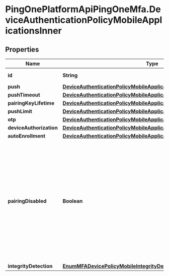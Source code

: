 # PingOnePlatformApiPingOneMfa.DeviceAuthenticationPolicyMobileApplicationsInner

## Properties

Name | Type | Description | Notes
------------ | ------------- | ------------- | -------------
**id** | **String** | The application&#39;s ID. | 
**push** | [**DeviceAuthenticationPolicyMobileApplicationsInnerPush**](DeviceAuthenticationPolicyMobileApplicationsInnerPush.md) |  | [optional] 
**pushTimeout** | [**DeviceAuthenticationPolicyMobileApplicationsInnerPushTimeout**](DeviceAuthenticationPolicyMobileApplicationsInnerPushTimeout.md) |  | [optional] 
**pairingKeyLifetime** | [**DeviceAuthenticationPolicyMobileApplicationsInnerPairingKeyLifetime**](DeviceAuthenticationPolicyMobileApplicationsInnerPairingKeyLifetime.md) |  | [optional] 
**pushLimit** | [**DeviceAuthenticationPolicyMobileApplicationsInnerPushLimit**](DeviceAuthenticationPolicyMobileApplicationsInnerPushLimit.md) |  | [optional] 
**otp** | [**DeviceAuthenticationPolicyMobileApplicationsInnerOtp**](DeviceAuthenticationPolicyMobileApplicationsInnerOtp.md) |  | [optional] 
**deviceAuthorization** | [**DeviceAuthenticationPolicyMobileApplicationsInnerDeviceAuthorization**](DeviceAuthenticationPolicyMobileApplicationsInnerDeviceAuthorization.md) |  | [optional] 
**autoEnrollment** | [**DeviceAuthenticationPolicyMobileApplicationsInnerAutoEnrollment**](DeviceAuthenticationPolicyMobileApplicationsInnerAutoEnrollment.md) |  | [optional] 
**pairingDisabled** | **Boolean** | You can set &#x60;pairingDisabled&#x60; to true to prevent users from pairing new devices with the relevant method. You can use this option if you want to phase out an existing authentication method but want to allow users to continue using the method for authentication for existing devices. | [optional] 
**integrityDetection** | [**EnumMFADevicePolicyMobileIntegrityDetection**](EnumMFADevicePolicyMobileIntegrityDetection.md) |  | [optional] 


